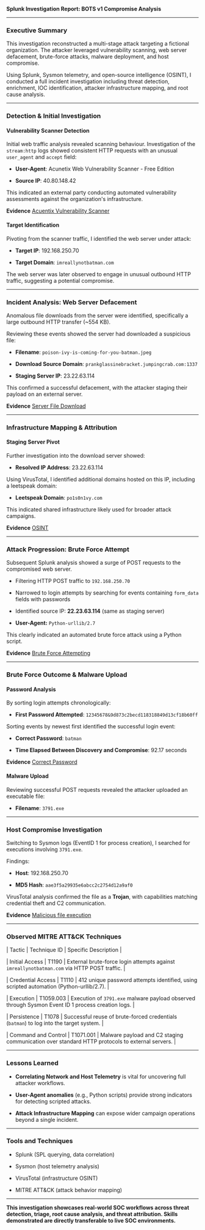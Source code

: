 **Splunk Investigation Report: BOTS v1 Compromise Analysis**

---

### **Executive Summary**

This investigation reconstructed a multi-stage attack targeting a fictional organization. The attacker leveraged vulnerability scanning, web server defacement, brute-force attacks, malware deployment, and host compromise.

Using Splunk, Sysmon telemetry, and open-source intelligence (OSINT), I conducted a full incident investigation including threat detection, enrichment, IOC identification, attacker infrastructure mapping, and root cause analysis.

---

### **Detection & Initial Investigation**

#### **Vulnerability Scanner Detection**

Initial web traffic analysis revealed scanning behaviour. Investigation of the `stream:http` logs showed consistent HTTP requests with an unusual `user_agent` and `accept` field:

* **User-Agent**: Acunetix Web Vulnerability Scanner - Free Edition

* **Source IP**: 40.80.148.42

This indicated an external party conducting automated vulnerability assessments against the organization's infrastructure.

**Evidence** [Acuentix Vulnerability Scanner](./screenshots/vulnerability_scanner.png)

#### **Target Identification**

Pivoting from the scanner traffic, I identified the web server under attack:

* **Target IP**: 192.168.250.70

* **Target Domain**: `imreallynotbatman.com`

The web server was later observed to engage in unusual outbound HTTP traffic, suggesting a potential compromise.

---

### **Incident Analysis: Web Server Defacement**

Anomalous file downloads from the server were identified, specifically a large outbound HTTP transfer (\~554 KB).

Reviewing these events showed the server had downloaded a suspicious file:

* **Filename**: `poison-ivy-is-coming-for-you-batman.jpeg`

* **Download Source Domain**: `prankglassinebracket.jumpingcrab.com:1337`

* **Staging Server IP**: 23.22.63.114

This confirmed a successful defacement, with the attacker staging their payload on an external server.

**Evidence** [Server File Download](./screenshots/file_download.png)

---

### **Infrastructure Mapping & Attribution**

#### **Staging Server Pivot**

Further investigation into the download server showed:

* **Resolved IP Address**: 23.22.63.114

Using VirusTotal, I identified additional domains hosted on this IP, including a leetspeak domain:

* **Leetspeak Domain**: `po1s0n1vy.com`

This indicated shared infrastructure likely used for broader attack campaigns.

**Evidence** [OSINT](./screenshots/virustotal_po1s0n1vy.png)

---

### **Attack Progression: Brute Force Attempt**

Subsequent Splunk analysis showed a surge of POST requests to the compromised web server.

* Filtering HTTP POST traffic to `192.168.250.70`

* Narrowed to login attempts by searching for events containing `form_data` fields with passwords

* Identified source IP: **22.23.63.114** (same as staging server)

* **User-Agent:** `Python-urllib/2.7`

This clearly indicated an automated brute force attack using a Python script.

**Evidence** [Brute Force Attempting](./screenshots/brute_force_attempt.png)

---

### **Brute Force Outcome & Malware Upload**

#### **Password Analysis**

By sorting login attempts chronologically:

* **First Password Attempted**: `12345678&9d873c2becd118318849d13cf18b60ff`

Sorting events by newest first identified the successful login event:

* **Correct Password**: `batman`

* **Time Elapsed Between Discovery and Compromise**: 92.17 seconds

**Evidence** [Correct Password](./screenshots/successful_password.png)

#### **Malware Upload**

Reviewing successful POST requests revealed the attacker uploaded an executable file:

* **Filename**: `3791.exe`

---

### **Host Compromise Investigation**

Switching to Sysmon logs (EventID 1 for process creation), I searched for executions involving `3791.exe`.

Findings:

* **Host**: 192.168.250.70

* **MD5 Hash**: `aae3f5a29935e6abcc2c2754d12a9af0`

VirusTotal analysis confirmed the file as a **Trojan**, with capabilities matching credential theft and C2 communication.

**Evidence** [Malicious file execution](./screenshots/malicious_file_3791.exe.png)

---

### **Observed MITRE ATT&CK Techniques**

| Tactic | Technique ID | Specific Description |

| Initial Access | T1190 | External brute-force login attempts against `imreallynotbatman.com` via HTTP POST traffic. |

| Credential Access | T1110 | 412 unique password attempts identified, using scripted automation (Python-urllib/2.7). |

| Execution | T1059.003 | Execution of `3791.exe` malware payload observed through Sysmon Event ID 1 process creation logs. |

| Persistence | T1078 | Successful reuse of brute-forced credentials (`batman`) to log into the target system. |

| Command and Control | T1071.001 | Malware payload and C2 staging communication over standard HTTP protocols to external servers. |

---

### **Lessons Learned**

* **Correlating Network and Host Telemetry** is vital for uncovering full attacker workflows.

* **User-Agent anomalies** (e.g., Python scripts) provide strong indicators for detecting scripted attacks.

* **Attack Infrastructure Mapping** can expose wider campaign operations beyond a single incident.

---

### **Tools and Techniques**

* Splunk (SPL querying, data correlation)

* Sysmon (host telemetry analysis)

* VirusTotal (infrastructure OSINT)

* MITRE ATT\&CK (attack behavior mapping)

---

**This investigation showcases real-world SOC workflows across threat detection, triage, root cause analysis, and threat attribution. Skills demonstrated are directly transferable to live SOC environments.**
